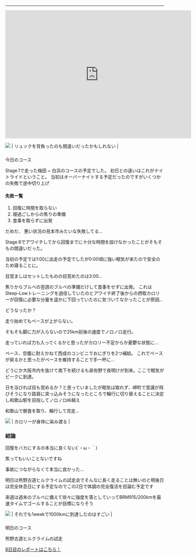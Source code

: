 ---
<iframe allowtransparency="true" frameborder="0" height="405" scrolling="no" src="https://www.strava.com/activities/2685791281/embed/c153bf745c72774e08a2ac14983687ed3b65d8af" width="590"></iframe>


[![](/images/IMG_20190907_032214.jpg)](/images/IMG_20190907_032214.jpg)
| リュックを背負ったのも間違いだったかもしれない |

###
今日のコース

Stage.1で走った梅田 ~ 白浜のコースの予定でした。
初日との違いはこれがナイトライドということ。
当初はオーバーナイトする予定だったのですがいくつかの失敗で途中切り上げ



#### 失敗一覧


1. 回復に時間を取らない
2. 寝過ごしからの焦りの準備
3. 食事を取らずに出発

だめだ、
悪い状況の見本市みたいな失敗してる...


Stage.6でアワイチしてから回復までに十分な時間を設けなかったことがそもそもの間違いだった。

当初の予定では1:00に出走の予定でしたが0:00頃に強い眠気が来たので安全のため寝ることに。

目覚ましはセットしたものの目覚めたのは3:00...

焦りからブルベの翌週のブルベの準備だけして食事をせずに出発。
これはSleep-Lowトレーニングを過信していたのとアワイチ終了後からの摂取カロリーが回復に必要な分量を遥かに下回っていたのに気づいてなかったことが原因...


どうなったか？

走り始めてもペースが上がらない。

そもそも脚に力が入らないので25km前後の速度でノロノロ走行。

走っていれば力も入ってくるかと思ったがカロリー不足からか憂鬱な状態に...

ペース、空腹に耐えかねて西成のコンビニでおにぎりを2つ補給。
これでペースが戻るかと思ったがペースを維持することで手一杯に...

どうにか大阪市内を抜けて南下を続けるも泉佐野で夜明けが到来。ここで眠気がピークに到達。

日を浴びれば目も覚めるか？と思っていましたが眠気は取れず、岬町で意識が飛びそうになり路肩に突っ込みそうになったところで輪行に切り替えることに決定し和歌山駅を目指してノロノロ峠越え

和歌山で朝食を取り、輪行して完走...


[![](/images/MVIMG_20190907_070150.jpg)](/images/MVIMG_20190907_070150.jpg)
| カロリーが身体に染み渡る |



### 結論

回復をバカにするの本当に良くない(´・ω・｀)

焦ってもいいことないですね

事故につながらなくて本当に良かった...

明日は熊野古道ヒルクライムの試走会でそんなに長く走ることは無いのと明後日は完全休息日にする予定なのでこの2日で体調の完全復活を目論む予定です

来週は週末のブルベに備えて徐々に強度を落としていってBRM915/200kmを最速タイムでゴールすることが目標になりそう


[![](https://4.bp.blogspot.com/-hCQN65KIZiU/XXN5VHI226I/AAAAAAAABwA/p0WSgyUf_04pGix41cm16AYV9Tk0IrBhQCK4BGAYYCw/s320/Screenshot_20190907-102359.png)](http://4.bp.blogspot.com/-hCQN65KIZiU/XXN5VHI226I/AAAAAAAABwA/p0WSgyUf_04pGix41cm16AYV9Tk0IrBhQCK4BGAYYCw/s1600/Screenshot_20190907-102359.png)
| それでも1weekで1000kmに到達したのはすごい |

###
明日のコース

熊野古道ヒルクライムの試走


[8日目のレポートはこちら！](https://blog.great-distance.com/2019/09/greatdistance-stage8.html)
